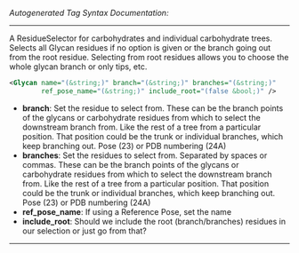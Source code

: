 _Autogenerated Tag Syntax Documentation:_

---
A ResidueSelector for carbohydrates and individual carbohydrate trees. Selects all Glycan residues if no option is given or the branch going out from the root residue. Selecting from root residues allows you to choose the whole glycan branch or only tips, etc.

```xml
<Glycan name="(&string;)" branch="(&string;)" branches="(&string;)"
        ref_pose_name="(&string;)" include_root="(false &bool;)" />
```

-   **branch**: Set the residue to select from.  These can be the branch points of the glycans or carbohydrate residues from which to select the downstream branch from. Like the rest of a tree from a particular position.  That position could be the trunk or individual branches, which keep branching out. Pose (23) or PDB numbering (24A)
-   **branches**: Set the residues to select from. Separated by spaces or commas. These can be the branch points of the glycans or carbohydrate residues from which to select the downstream branch from. Like the rest of a tree from a particular position.  That position could be the trunk or individual branches, which keep branching out. Pose (23) or PDB numbering (24A)
-   **ref_pose_name**: If using a Reference Pose, set the name
-   **include_root**: Should we include the root (branch/branches) residues in our selection or just go from that?

---
